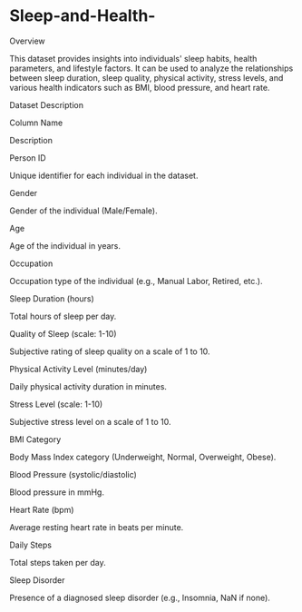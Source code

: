 # Sleep-and-Health-

Overview

This dataset provides insights into individuals' sleep habits, health parameters, and lifestyle factors. It can be used to analyze the relationships between sleep duration, sleep quality, physical activity, stress levels, and various health indicators such as BMI, blood pressure, and heart rate.

Dataset Description

Column Name

Description

Person ID

Unique identifier for each individual in the dataset.

Gender

Gender of the individual (Male/Female).

Age

Age of the individual in years.

Occupation

Occupation type of the individual (e.g., Manual Labor, Retired, etc.).

Sleep Duration (hours)

Total hours of sleep per day.

Quality of Sleep (scale: 1-10)

Subjective rating of sleep quality on a scale of 1 to 10.

Physical Activity Level (minutes/day)

Daily physical activity duration in minutes.

Stress Level (scale: 1-10)

Subjective stress level on a scale of 1 to 10.

BMI Category

Body Mass Index category (Underweight, Normal, Overweight, Obese).

Blood Pressure (systolic/diastolic)

Blood pressure in mmHg.

Heart Rate (bpm)

Average resting heart rate in beats per minute.

Daily Steps

Total steps taken per day.

Sleep Disorder

Presence of a diagnosed sleep disorder (e.g., Insomnia, NaN if none).
